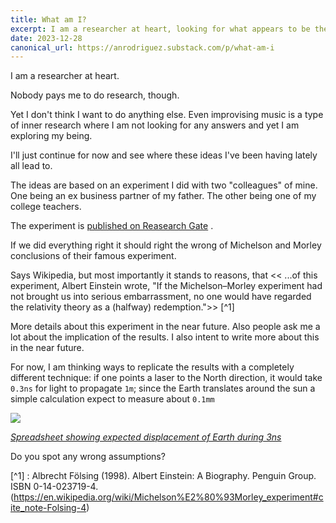 ```yaml
---
title: What am I?
excerpt: I am a researcher at heart, looking for what appears to be the truth.
date: 2023-12-28
canonical_url: https://anrodriguez.substack.com/p/what-am-i
---
```

I am a researcher at heart.

Nobody pays me to do research, though.

Yet I don't think I want to do anything else. Even improvising music is a type of inner research where I am not looking for any answers and yet I am exploring my being.

I'll just continue for now and see where these ideas I've been having lately all lead to.

The ideas are based on an experiment I did with two "colleagues" of mine. One being an ex business partner of my father. The other being one of my college teachers.

The experiment is [published on Reasearch Gate](https://www.researchgate.net/publication/369529273_Daily_variations_of_the_amplitude_of_the_fringe_shifts_observed_when_an_air-glass_Mach-Zehnder_type_interferometer_is_rotated_-_a_preliminary_report#fullTextFileContent) .

If we did everything right it should right the wrong of Michelson and Morley conclusions of their famous experiment.

Says Wikipedia, but most importantly it stands to reasons, that << ...of this experiment, Albert Einstein wrote, "If the Michelson–Morley experiment had not brought us into serious embarrassment, no one would have regarded the relativity theory as a (halfway) redemption.">> [^1]

More details about this experiment in the near future.  Also people ask me a lot about the implication of the results. I also intent to write more about this in the near future.

For now, I am thinking ways to replicate the results with a completely different technique: if one points a laser to the North direction, it would take `0.3ns` for light to propagate `1m`; since the Earth translates around the sun a simple calculation expect to measure about `0.1mm`

![](https://siran.github.io/assets/writing/spreadsheet-with-calculations.png)

*[Spreadsheet showing expected displacement of Earth during 3ns](https://siran.github.io/assets/writing/spreadsheet-with-calculations.png)*

Do you spot any wrong assumptions?

[^1] : Albrecht Fölsing (1998). Albert Einstein: A Biography. Penguin Group. ISBN 0-14-023719-4. (https://en.wikipedia.org/wiki/Michelson%E2%80%93Morley_experiment#cite_note-Folsing-4)
